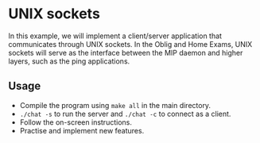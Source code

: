 # UNIX sockets

In this example, we will implement a client/server application that
communicates through UNIX sockets. In the Oblig and Home Exams, UNIX
sockets will serve as the interface between the MIP daemon and higher
layers, such as the ping applications.

## Usage

- Compile the program using `make all` in the main directory.
- `./chat -s` to run the server and `./chat -c` to connect as a client.
- Follow the on-screen instructions.
- Practise and implement new features.


